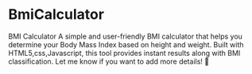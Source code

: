 # BmiCalculator
BMI Calculator A simple and user-friendly BMI calculator that helps you determine your Body Mass Index based on height and weight. Built with HTML5,css,Javascript, this tool provides instant results along with BMI classification.  Let me know if you want to add more details! 🚀
